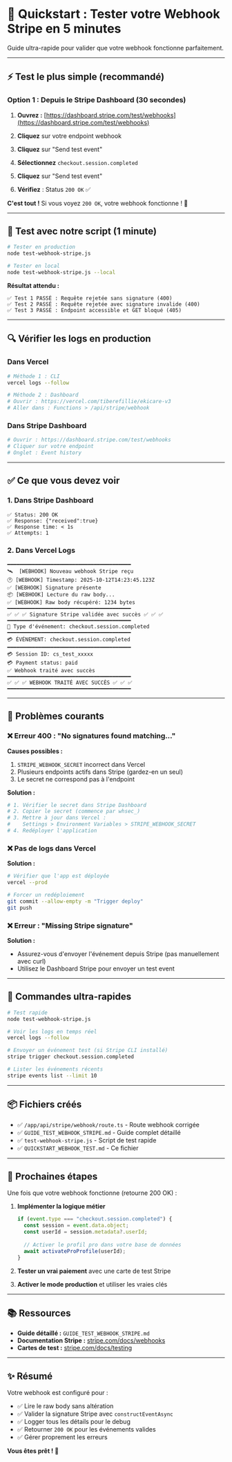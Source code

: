 # 🚀 Quickstart : Tester votre Webhook Stripe en 5 minutes

Guide ultra-rapide pour valider que votre webhook fonctionne parfaitement.

---

## ⚡ Test le plus simple (recommandé)

### Option 1 : Depuis le Stripe Dashboard (30 secondes)

1. **Ouvrez :** [https://dashboard.stripe.com/test/webhooks](https://dashboard.stripe.com/test/webhooks)

2. **Cliquez** sur votre endpoint webhook

3. **Cliquez** sur "Send test event"

4. **Sélectionnez** `checkout.session.completed`

5. **Cliquez** sur "Send test event"

6. **Vérifiez** : Status `200 OK` ✅

**C'est tout !** Si vous voyez `200 OK`, votre webhook fonctionne ! 🎉

---

## 🧪 Test avec notre script (1 minute)

```bash
# Tester en production
node test-webhook-stripe.js

# Tester en local
node test-webhook-stripe.js --local
```

**Résultat attendu :**
```
✅ Test 1 PASSÉ : Requête rejetée sans signature (400)
✅ Test 2 PASSÉ : Requête rejetée avec signature invalide (400)
✅ Test 3 PASSÉ : Endpoint accessible et GET bloqué (405)
```

---

## 🔍 Vérifier les logs en production

### Dans Vercel

```bash
# Méthode 1 : CLI
vercel logs --follow

# Méthode 2 : Dashboard
# Ouvrir : https://vercel.com/tiberefillie/ekicare-v3
# Aller dans : Functions > /api/stripe/webhook
```

### Dans Stripe Dashboard

```bash
# Ouvrir : https://dashboard.stripe.com/test/webhooks
# Cliquer sur votre endpoint
# Onglet : Event history
```

---

## ✅ Ce que vous devez voir

### 1. Dans Stripe Dashboard

```
✅ Status: 200 OK
✅ Response: {"received":true}
✅ Response time: < 1s
✅ Attempts: 1
```

### 2. Dans Vercel Logs

```
━━━━━━━━━━━━━━━━━━━━━━━━━━━━━━━━━━━━━━━━
🛰️  [WEBHOOK] Nouveau webhook Stripe reçu
🕐 [WEBHOOK] Timestamp: 2025-10-12T14:23:45.123Z
✅ [WEBHOOK] Signature présente
📦 [WEBHOOK] Lecture du raw body...
✅ [WEBHOOK] Raw body récupéré: 1234 bytes
━━━━━━━━━━━━━━━━━━━━━━━━━━━━━━━━━━━━━━━━
✅ ✅ ✅ Signature Stripe validée avec succès ✅ ✅ ✅
━━━━━━━━━━━━━━━━━━━━━━━━━━━━━━━━━━━━━━━━
📢 Type d'événement: checkout.session.completed
━━━━━━━━━━━━━━━━━━━━━━━━━━━━━━━━━━━━━━━━
💳 ÉVÉNEMENT: checkout.session.completed
━━━━━━━━━━━━━━━━━━━━━━━━━━━━━━━━━━━━━━━━
💳 Session ID: cs_test_xxxxx
💳 Payment status: paid
✅ Webhook traité avec succès
━━━━━━━━━━━━━━━━━━━━━━━━━━━━━━━━━━━━━━━━
✅ ✅ ✅ WEBHOOK TRAITÉ AVEC SUCCÈS ✅ ✅ ✅
━━━━━━━━━━━━━━━━━━━━━━━━━━━━━━━━━━━━━━━━
```

---

## 🐛 Problèmes courants

### ❌ Erreur 400 : "No signatures found matching..."

**Causes possibles :**
1. `STRIPE_WEBHOOK_SECRET` incorrect dans Vercel
2. Plusieurs endpoints actifs dans Stripe (gardez-en un seul)
3. Le secret ne correspond pas à l'endpoint

**Solution :**
```bash
# 1. Vérifier le secret dans Stripe Dashboard
# 2. Copier le secret (commence par whsec_)
# 3. Mettre à jour dans Vercel :
#    Settings > Environment Variables > STRIPE_WEBHOOK_SECRET
# 4. Redéployer l'application
```

### ❌ Pas de logs dans Vercel

**Solution :**
```bash
# Vérifier que l'app est déployée
vercel --prod

# Forcer un redéploiement
git commit --allow-empty -m "Trigger deploy"
git push
```

### ❌ Erreur : "Missing Stripe signature"

**Solution :**
- Assurez-vous d'envoyer l'événement depuis Stripe (pas manuellement avec curl)
- Utilisez le Dashboard Stripe pour envoyer un test event

---

## 🎯 Commandes ultra-rapides

```bash
# Test rapide
node test-webhook-stripe.js

# Voir les logs en temps réel
vercel logs --follow

# Envoyer un événement test (si Stripe CLI installé)
stripe trigger checkout.session.completed

# Lister les événements récents
stripe events list --limit 10
```

---

## 📦 Fichiers créés

- ✅ `/app/api/stripe/webhook/route.ts` - Route webhook corrigée
- ✅ `GUIDE_TEST_WEBHOOK_STRIPE.md` - Guide complet détaillé
- ✅ `test-webhook-stripe.js` - Script de test rapide
- ✅ `QUICKSTART_WEBHOOK_TEST.md` - Ce fichier

---

## 🎉 Prochaines étapes

Une fois que votre webhook fonctionne (retourne 200 OK) :

1. **Implémenter la logique métier**
   ```typescript
   if (event.type === "checkout.session.completed") {
     const session = event.data.object;
     const userId = session.metadata?.userId;
     
     // Activer le profil pro dans votre base de données
     await activateProProfile(userId);
   }
   ```

2. **Tester un vrai paiement** avec une carte de test Stripe

3. **Activer le mode production** et utiliser les vraies clés

---

## 📚 Ressources

- **Guide détaillé :** `GUIDE_TEST_WEBHOOK_STRIPE.md`
- **Documentation Stripe :** [stripe.com/docs/webhooks](https://stripe.com/docs/webhooks)
- **Cartes de test :** [stripe.com/docs/testing](https://stripe.com/docs/testing)

---

## ✨ Résumé

Votre webhook est configuré pour :
- ✅ Lire le raw body sans altération
- ✅ Valider la signature Stripe avec `constructEventAsync`
- ✅ Logger tous les détails pour le debug
- ✅ Retourner `200 OK` pour les événements valides
- ✅ Gérer proprement les erreurs

**Vous êtes prêt ! 🚀**






